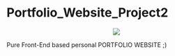 # Portfolio_Website_Project2

<p align="center">
  <img src="Portfolio_Website_Project2/MacBook Air_Screenshot 2022-10-17 023655 (1).png" />
</p>
Pure Front-End based personal PORTFOLIO WEBSITE ;)
